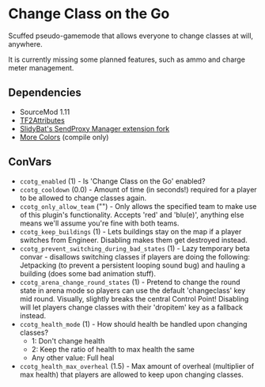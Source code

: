 # Change Class on the Go
Scuffed pseudo-gamemode that allows everyone to change classes at will, anywhere.

It is currently missing some planned features, such as ammo and charge meter management.

## Dependencies
- SourceMod 1.11
- [TF2Attributes](https://forums.alliedmods.net/showthread.php?t=210221)
- [SlidyBat's SendProxy Manager extension fork](https://github.com/SlidyBat/sendproxy)
- [More Colors](https://forums.alliedmods.net/showthread.php?t=185016) (compile only)

## ConVars
- `ccotg_enabled` (1) - Is 'Change Class on the Go' enabled?
- `ccotg_cooldown` (0.0) - Amount of time (in seconds!) required for a player to be allowed to change classes again.
- `ccotg_only_allow_team` ("") - Only allows the specified team to make use of this plugin's functionality. Accepts 'red' and 'blu(e)', anything else means we'll assume you're fine with both teams.
- `ccotg_keep_buildings` (1) - Lets buildings stay on the map if a player switches from Engineer. Disabling makes them get destroyed instead.
- `ccotg_prevent_switching_during_bad_states` (1) - Lazy temporary beta convar - disallows switching classes if players are doing the following: Jetpacking (to prevent a persistent looping sound bug) and hauling a building (does some bad animation stuff).
- `ccotg_arena_change_round_states` (1) - Pretend to change the round state in arena mode so players can use the default 'changeclass' key mid round. Visually, slightly breaks the central Control Point! Disabling will let players change classes with their 'dropitem' key as a fallback instead.
- `ccotg_health_mode` (1) - How should health be handled upon changing classes?
	- 1: Don't change health
	- 2: Keep the ratio of health to max health the same
	- Any other value: Full heal
- `ccotg_health_max_overheal` (1.5) - Max amount of overheal (multiplier of max health) that players are allowed to keep upon changing classes.